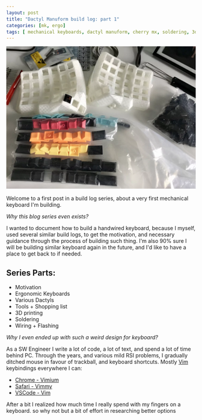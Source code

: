 ```yaml
---
layout: post
title: "Dactyl Manuform build log: part 1"
categories: [mk, ergo]
tags: [ mechanical keyboards, dactyl manuform, cherry mx, soldering, 3d printing]
---
```

![Dactyl Pre Build](/public/dactyl_pre_build.webp)

Welcome to a first post in a build log series, about a very first mechanical keyboard I'm building.

*Why this blog series even exists?*

I wanted to document how to build a handwired keyboard, because I myself, used several similar build logs, to get the motivation, and necessary guidance through the process of building such thing. I'm also 90% sure I will be building similar keyboard again in the future, and I'd like to have a place to get back to if needed.

## Series Parts:
- Motivation
- Ergonomic Keyboards
- Various Dactyls
- Tools + Shopping list
- 3D printing
- Soldering
- Wiring + Flashing

*Why I even ended up with such a weird design for keyboard?*

As a SW Engineer I write a lot of code, a lot of text, and spend a lot of time behind PC. Through the years, and various mild RSI problems, I gradually ditched mouse in favour of trackball, and keyboard shortcuts. Mostly [Vim](https://www.vim.org/) keybindings everywhere I can: 
- [Chrome - Vimium ](https://chrome.google.com/webstore/detail/vimium/dbepggeogbaibhgnhhndojpepiihcmeb)
- [Safari - Vimmy](https://gggritso.com/vimmy.safariextension/)
- [VSCode - Vim](https://github.com/VSCodeVim/Vim)

After a bit I realized how much time I really spend with my fingers on a keyboard. so why not but a bit of effort in researching better options 

